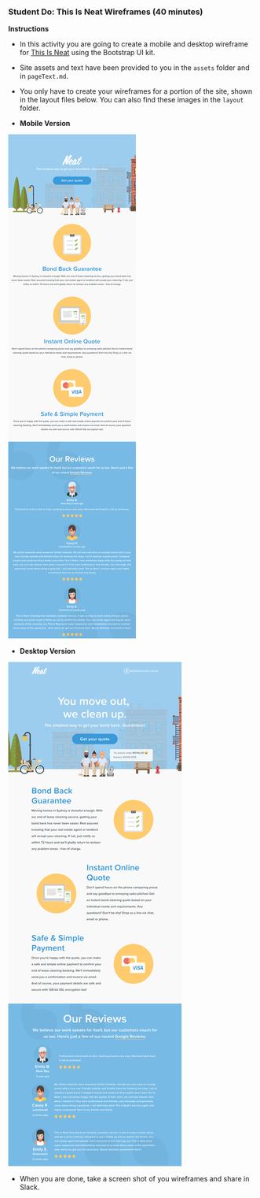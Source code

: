 ### Student Do: This Is Neat Wireframes (40 minutes)

**Instructions**

- In this activity you are going to create a mobile and desktop wireframe for [This Is Neat](https://thisisneat.com.au/) using the Bootstrap UI kit.

- Site assets and text have been provided to you in the `assets` folder and in `pageText.md`.

- You only have to create your wireframes for a portion of the site, shown in the layout files below. You can also find these images in the `layout` folder.

- **Mobile Version**

![mobile version](Unsolved/layout/mobile.png)

- **Desktop Version**

![desktop version](Unsolved/layout/desktop.png)

- When you are done, take a screen shot of you wireframes and share in Slack.
